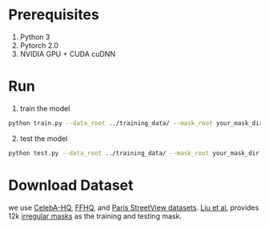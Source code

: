 # Prerequisites

 1. Python 3
 2. Pytorch 2.0
 3. NVIDIA GPU + CUDA cuDNN

# Run
1. train the model
```bash
python train.py --data_root ../training_data/ --mask_root your_mask_dir
```
2. test the model
```bash
python test.py --data_root ../training_data/ --mask_root your_mask_dir
```

# Download Dataset
we use [CelebA-HQ](https://github.com/switchablenorms/CelebAMask-HQ), [FFHQ](https://github.com/NVlabs/ffhq-dataset), and [Paris StreetView datasets](https://github.com/pathak22/context-encoder). [Liu et al.](https://arxiv.org/abs/1804.07723) provides 12k [irregular masks](https://nv-adlr.github.io/publication/partialconv-inpainting) as the training and testing mask.
